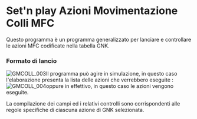 # Set'n play Azioni Movimentazione Colli MFC
Questo programma è un programma generalizzato per lanciare e controllare le azioni MFC codificate nella tabella GNK.
### Formato di lancio
![GMCOLL_003](http://localhost:3000/immagini/MBDOC_OGG-P_GMK3500/GMCOLL_003.png)Il programma può agire in simulazione, in questo caso l'elaborazione presenta la lista delle azioni che verrebbero eseguite : 
![GMCOLL_004](http://localhost:3000/immagini/MBDOC_OGG-P_GMK3500/GMCOLL_004.png)oppure in effettivo, in questo caso le azioni vengono eseguite.

La compilazione dei campi ed i relativi controlli sono corrispondenti alle regole specifiche di ciascuna azione di GNK selezionata.
